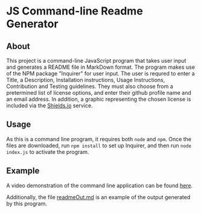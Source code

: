 # JS Command-line Readme Generator

## About
This project is a command-line JavaScript program that takes user input and generates a README file in MarkDown format. The program makes use of the NPM package "Inquirer" for user input.
The user is requred to enter a Title, a Description, Installation instructions, Usage Instructions, Contribution and Testing guidelines. They must also choose from a pretermined list of license options, and enter their github profile name and an email address. In addition, a graphic representing the chosen license is included via the [Shields.io](https://shields.io) service.

## Usage
As this is a command line program, it requires both `node` and `npm`. Once the files are downloaded, run `npm install` to set up Inquirer, and then run `node index.js` to activate the program.

## Example
A video demonstration of the command line application can be found [here](https://youtu.be/bJOCZlk92x4).

Additionally, the file [readmeOut.md](./readmeOut.md) is an example of the output generated by this program.
